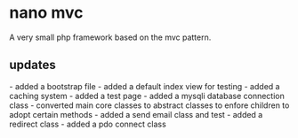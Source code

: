 <h1>nano mvc</h1>
<p>
A very small php framework based on the mvc pattern.
</p>
<h2>updates</h2>
- added a bootstrap file
- added a default index view for testing
- added a caching system
- added a test page
- added a mysqli database connection class
- converted main core classes to abstract classes to enfore children to adopt certain methods
- added a send email class and test
- added a redirect class
- added a pdo connect class
